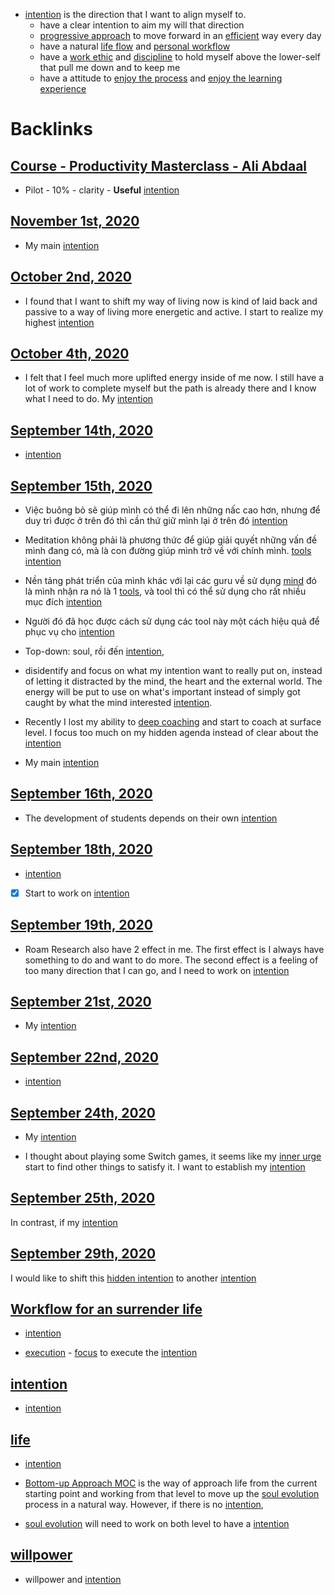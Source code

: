 - [intention](<intention.md>) is the direction that I want to align myself to.
    - have a clear intention to aim my will that direction
    - [progressive approach](<progressive approach.md>) to move forward in an [efficient](<efficient.md>) way every day
    - have a natural [life flow](<life flow.md>) and [personal workflow](<personal workflow.md>)
    - have a [work ethic](<work ethic.md>) and [discipline](<discipline.md>) to hold myself above the lower-self that pull me down and to keep me 
    - have a attitude to [enjoy the process](<enjoy the process.md>) and [enjoy the learning experience](<enjoy the learning experience.md>)

# Backlinks
## [Course - Productivity Masterclass - Ali Abdaal](<Course - Productivity Masterclass - Ali Abdaal.md>)
- Pilot - 10% - clarity - **Useful** [intention](<intention.md>)

## [November 1st, 2020](<November 1st, 2020.md>)
- My main [intention](<intention.md>)

## [October 2nd, 2020](<October 2nd, 2020.md>)
- I found that I want to shift my way of living now is kind of laid back and passive to a way of living more energetic and active. I start to realize my highest [intention](<intention.md>)

## [October 4th, 2020](<October 4th, 2020.md>)
- I felt that I feel much more uplifted energy inside of me now. I still have a lot of work to complete myself but the path is already there and I know what I need to do. My [intention](<intention.md>)

## [September 14th, 2020](<September 14th, 2020.md>)
- [intention](<intention.md>)

## [September 15th, 2020](<September 15th, 2020.md>)
- Việc buông bỏ sẽ giúp mình có thể đi lên những nấc cao hơn, nhưng để duy trì được ở trên đó thì cần thứ giữ mình lại ở trên đó [intention](<intention.md>)

- Meditation không phải là phương thức để giúp giải quyết những vấn đề mình đang có, mà là con đường giúp mình trở về với chính mình. [tools](<tools.md>) [intention](<intention.md>)

- Nền tảng phát triển của mình khác với lại các guru về sử dụng [mind](<mind.md>) đó là mình nhận ra nó là 1 [tools](<tools.md>), và tool thì có thể sử dụng cho rất nhiều mục đích [intention](<intention.md>)

- Người đó đã học được cách sử dụng các tool này một cách hiệu quả để phục vụ cho [intention](<intention.md>)

- Top-down: soul, rồi đến [intention](<intention.md>),

- disidentify and focus on what my intention want to really put on, instead of letting it distracted by the mind, the heart and the external world. The energy will be put to use on what's important instead of simply got caught by what the mind interested [intention](<intention.md>).

- Recently I lost my ability to [deep coaching](<deep coaching.md>) and start to coach at surface level. I focus too much on my hidden agenda instead of clear about the [intention](<intention.md>)

- My main [intention](<intention.md>)

## [September 16th, 2020](<September 16th, 2020.md>)
- The development of students depends on their own [intention](<intention.md>)

## [September 18th, 2020](<September 18th, 2020.md>)
- [intention](<intention.md>)

- [x] Start to work on [intention](<intention.md>)

## [September 19th, 2020](<September 19th, 2020.md>)
- Roam Research also have 2 effect in me. The first effect is I always have something to do and want to do more. The second effect is a feeling of too many direction that I can go, and I need to work on [intention](<intention.md>)

## [September 21st, 2020](<September 21st, 2020.md>)
- My [intention](<intention.md>)

## [September 22nd, 2020](<September 22nd, 2020.md>)
- [intention](<intention.md>)

## [September 24th, 2020](<September 24th, 2020.md>)
- My [intention](<intention.md>)

-  I thought about playing some Switch games, it seems like my [inner urge](<inner urge.md>) start to find other things to satisfy it. I want to establish my [intention](<intention.md>)

## [September 25th, 2020](<September 25th, 2020.md>)
In contrast, if my [intention](<intention.md>)

## [September 29th, 2020](<September 29th, 2020.md>)
I would like to shift this [hidden intention](<hidden intention.md>) to another [intention](<intention.md>)

## [Workflow for an surrender life](<Workflow for an surrender life.md>)
- [intention](<intention.md>)

- [execution](<execution.md>) - [focus](<focus.md>) to execute the [intention](<intention.md>)

## [intention](<intention.md>)
- [intention](<intention.md>)

## [life](<life.md>)
- [intention](<intention.md>)

- [Bottom-up Approach MOC](<Bottom-up Approach MOC.md>) is the way of approach life from the current starting point and working from that level to move up the [soul evolution](<soul evolution.md>) process in a natural way. However, if there is no [intention](<intention.md>),

- [soul evolution](<soul evolution.md>) will need to work on both level to have a [intention](<intention.md>)

## [willpower](<willpower.md>)
- willpower and [intention](<intention.md>)

